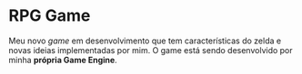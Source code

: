 # RPG Game
 Meu novo *game* em desenvolvimento que tem características do zelda e novas ideias implementadas por mim.
O game está sendo desenvolvido por minha **própria Game Engine**.
